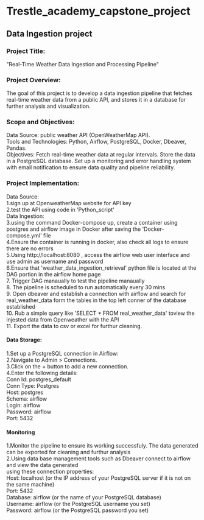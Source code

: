 # Trestle_academy_capstone_project
## Data Ingestion project
### Project Title:
"Real-Time Weather Data Ingestion and Processing Pipeline"

### Project Overview:
The goal of this project is to develop a data ingestion pipeline that fetches real-time weather data from a public API, and stores it in a database for further analysis and visualization.

### Scope and Objectives:
Data Source:  public weather API (OpenWeatherMap API).<br>
Tools and Technologies: Python, Airflow, PostgreSQL, Docker, Dbeaver, Pandas.<br>
Objectives:
Fetch real-time weather data at regular intervals.
Store the data in a PostgreSQL database.
Set up a monitoring and error handling system with email notification to ensure data quality and pipeline reliability.

### Project Implementation:
Data Source:<br>
1.sign up at OpenweatherMap website for API key<br>
2.test the API using code in 'Python_script'<br>
Data Ingestion:<br>
3.using the command Docker-compose up, create a container using postgres and airflow image in Docker after saving the 'Docker-compose.yml' file<br>
4.Ensure the container is running in docker, also check all logs to ensure there are no errors<br>
5.Using http://localhost:8080 , access the airflow web user interface and use admin as username and password<br>
6.Ensure that 'weather_data_ingestion_retrieval' python file is located at the DAG portion in the airflow home page<br>
7. Trigger DAG manaually to test the pipeline manaually<br>
8. The pipeline is scheduled to run automatically every 30 mins<br>
9. Open dbeaver and establish a connection with airflow and search for real_weather_data form the tables in the top left conner of the database established<br>
10. Rub a simple query like 'SELECT * FROM real_weather_data' toview the injested data from Openweather with the API<br>
11. Export the data to csv or excel for furthur cleaning.<br>

#### Data Storage:<br>
1.Set up a PostgreSQL connection in Airflow:<br>
2.Navigate to Admin > Connections.<br>
3.Click on the + button to add a new connection.<br>
4.Enter the following details:<br>
Conn Id: postgres_default<br>
Conn Type: Postgres<br>
Host: postgres<br>
Schema: airflow<br>
Login: airflow<br>
Password: airflow<br>
Port: 5432<br>
#### Monitoring
1.Monitor the pipeline to ensure its working successfuly. The data generated can be exported for cleaning and furthur analysis<br>
2.Using data base management tools such as Dbeaver connect to airflow and view the data generated<br>
using these connection properties:<br>
Host: localhost (or the IP address of your PostgreSQL server if it is not on the same machine)<br>
Port: 5432<br>
Database: airflow (or the name of your PostgreSQL database)<br>
Username: airflow (or the PostgreSQL username you set)<br>
Password: airflow (or the PostgreSQL password you set)<br>

